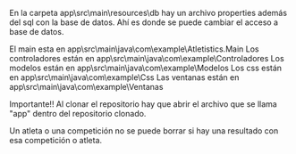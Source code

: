En la carpeta app\src\main\resources\db hay un archivo properties además del sql con la base de datos.
Ahí es donde se puede cambiar el acceso a base de datos.


El main esta en app\src\main\java\com\example\Atletistics.Main
Los controladores están en app\src\main\java\com\example\Controladores
Los modelos están en app\src\main\java\com\example\Modelos
Los css están en app\src\main\java\com\example\Css
Las ventanas están en app\src\main\java\com\example\Ventanas


Importante!! Al clonar el repositorio hay que abrir el archivo que se llama "app" dentro del repositorio clonado.

Un atleta o una competición no se puede borrar si hay una resultado con esa competición o atleta.
